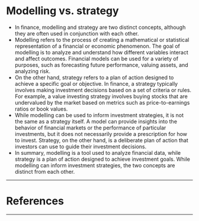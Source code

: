 # Modelling vs. strategy

- In finance, modelling and strategy are two distinct concepts, although they are often used in conjunction with each other.
- Modelling refers to the process of creating a mathematical or statistical representation of a financial or economic phenomenon. The goal of modelling is to analyze and understand how different variables interact and affect outcomes. Financial models can be used for a variety of purposes, such as forecasting future performance, valuing assets, and analyzing risk.
- On the other hand, strategy refers to a plan of action designed to achieve a specific goal or objective. In finance, a strategy typically involves making investment decisions based on a set of criteria or rules. For example, a value investing strategy involves buying stocks that are undervalued by the market based on metrics such as price-to-earnings ratios or book values.
- While modelling can be used to inform investment strategies, it is not the same as a strategy itself. A model can provide insights into the behavior of financial markets or the performance of particular investments, but it does not necessarily provide a prescription for how to invest. Strategy, on the other hand, is a deliberate plan of action that investors can use to guide their investment decisions.
- In summary, modelling is a tool used to analyze financial data, while strategy is a plan of action designed to achieve investment goals. While modelling can inform investment strategies, the two concepts are distinct from each other.
***

# References

***
